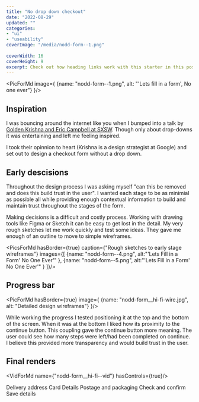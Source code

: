 ```yaml
---
title: "No drop down checkout"
date: "2022-08-29"
updated: ""
categories:
- "ui"
- "useability"
coverImage: "/media/nodd-form--1.png"
 
coverWidth: 16
coverHeight: 9
excerpt: Check out how heading links work with this starter in this post.
---
```

<script>
    import VidForMd from '../components/VidForMd.svelte';
    import PicForMd from '../components/PicForMd.svelte';
    import PicsForMd from '../components/PicsForMd.svelte';
</script>

<PicForMd image={ {name: "nodd-form--1.png", alt: "'Lets fill in a form', No one ever"} }/>

## Inspiration

I was bouncing around the internet like you when I bumped into a talk by [Golden Krishna and 
Eric Campbell at SXSW](https://www.youtube.com/watch?v=hcYAHix-riY&t=120s).  Though only about drop-downs it was 
entertaining and left me feeling inspired.

I took their opinnion to heart (Krishna is a design strategist at Google) and set out to design a checkout 
form without a drop down. 

## Early descisions

Throughout the design process I was asking myself "can this be removed and does this build trust in the user". 
I wanted each stage to be as minimial as possible all while providing enough contextual information to 
build and maintain trust throughout the stages of the form.

Making decisions is a difficult and costly process. Working with drawing tools like Figma or Sketch it can be easy
to get lost in the detail. My very rough sketches let me work quickly and test some ideas. They gave me enough of
an outline to move to simple wireframes. 

<PicsForMd hasBorder={true} caption={"Rough sketches to early stage wireframes"} images={[
{name: "nodd-form--4.png", alt:"'Lets Fill in a Form' No One Ever'" },
{name: "nodd-form--5.png", alt:"'Lets Fill in a Form' No One Ever'" }
]}/>

## Progress bar

<PicForMd hasBorder={true} image={ {name: "nodd-form__hi-fi-wire.jpg", alt: "Detailed design wireframes"} }/>

While working the progress I tested positioning it at the top and the bottom of the screen. When it was at the 
bottom I liked how its proximity to the continue button. This coupling gave the continue button more meaning.
The user could see how many steps were left/had been completed on continue. I believe this provided more 
transparency and would build trust in the user.

## Final renders

<VidForMd name={"nodd-form__hi-fi--vid"} hasControls={true}/>

Delivery address
Card Details
Postage and packaging
Check and confirm
Save details